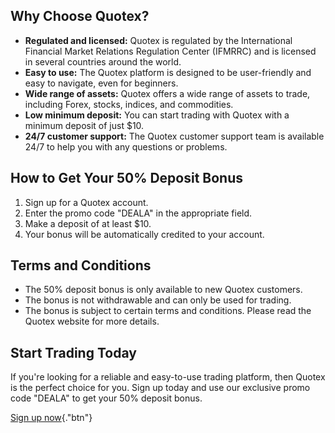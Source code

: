 ## Why Choose Quotex?

-   **Regulated and licensed:** Quotex is regulated by the International
    Financial Market Relations Regulation Center (IFMRRC) and is
    licensed in several countries around the world.
-   **Easy to use:** The Quotex platform is designed to be user-friendly
    and easy to navigate, even for beginners.
-   **Wide range of assets:** Quotex offers a wide range of assets to
    trade, including Forex, stocks, indices, and commodities.
-   **Low minimum deposit:** You can start trading with Quotex with a
    minimum deposit of just \$10.
-   **24/7 customer support:** The Quotex customer support team is
    available 24/7 to help you with any questions or problems.

## How to Get Your 50% Deposit Bonus

1.  Sign up for a Quotex account.
2.  Enter the promo code "DEALA" in the appropriate field.
3.  Make a deposit of at least \$10.
4.  Your bonus will be automatically credited to your account.

## Terms and Conditions

-   The 50% deposit bonus is only available to new Quotex customers.
-   The bonus is not withdrawable and can only be used for trading.
-   The bonus is subject to certain terms and conditions. Please read
    the Quotex website for more details.

## Start Trading Today

If you\'re looking for a reliable and easy-to-use trading platform, then
Quotex is the perfect choice for you. Sign up today and use our
exclusive promo code "DEALA" to get your 50% deposit bonus.

[Sign up now](\%22https://traff.sbs/brokerqxsignup\%22){."btn"}

